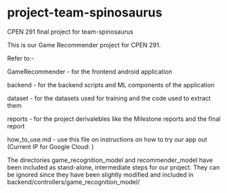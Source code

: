 # project-team-spinosaurus
CPEN 291 final project for team-spinosaurus

This is our Game Recommender project for CPEN 291.

Refer to:-

GameRecommender - for the frontend android application

backend - for the backend scripts and ML components of the application

dataset - for the datasets used for training and the code used to extract them

reports - for the project derivalebles like the Milestone reports and the final report

how_to_use.md - use this file on instructions on how to try our app out (Current IP for Google Cloud: )

The directories game_recognition_model and recommender_model have been included as stand-alone, intermediate steps for our project. They can be ignored since they have been slightly modified and included in
backend/controllers/game_recognition_model/


